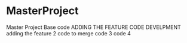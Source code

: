 # MasterProject
Master Project Base code
ADDING THE FEATURE CODE DEVELPMENT 
adding the feature 2 code to merge 
code 3
code 4
